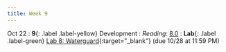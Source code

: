 ```yaml
---
title: Week 9
---
```


Oct 22
: **9**{: .label .label-yellow} Development
: *Reading*: [8.0](https://data88e.org/textbook/content/08-development/index.html)
: **Lab**{: .label .label-green} [Lab 8: Waterguard](https://datahub.berkeley.edu/hub/user-redirect/git-pull?repo=https%3A%2F%2Fgithub.com%2Fdata-88e%2Ffa25-student&branch=main&urlpath=lab%2Ftree%2Ffa25-student%2Flab%2Flab08%2Flab08.ipynb){:target="_blank"} (due 10/28 at 11:59 PM)
